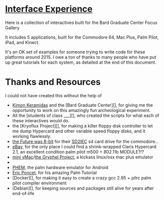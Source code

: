 # [Interface Experience][]

Here is a collection of interactives built for the Bard Graduate Center Focus Gallery


It includes 5 applications, built for the Commodore 64, Mac Plus, Palm Pilot, iPad, and Kinect.

It's an OK set of examples for someone trying to write code for these platforms around 2015. I owe a ton of thanks to many people who have put up great tutorials for each system, as detailed at the end of this document.

# Thanks and Resources

I could not have created this without the help of

  * [Kimon Keramidas][] and the [Bard Graduate Center][], for giving me the opportunity to work on this amazingly fun archeological experiment.
  * All the [students of class ___][], who created the scripts for what each of these interactives would do.
  * the [Kryoflux Project][], for making a killer floppy disk controller to let me dump Hypercard and other variable speed floppy disks, and it working flawlessly. 
  * [the Future was 8-bit][] for their [SD2IEC][] sd card drive for the commodore...
  * [eBay][], for the only place I could find a shrink-wrapped Claris Hypercard 2.1, an excellent condition palm pilot m500 + 802.11b MODULE?!?
  * [mini vMac][]/[the Gryphel Project][], a kickass linux/osx mac plus emulator
  * 
  * [PHEM][], the palm hardware emulator for Android 
  * [Eric Poncet][], for his amazing Palm Tutorial
  * [Docker][], for making it easy to create a crazy gcc 2.95 + pilrc palm pilot compiler environment
  * [Debian][], for keeping sources and packages still alive for years after end-of-life


[Kimon Keramidas]: http://kimon-keramidas.wikidot.com/
[Interface Experience]: http://www.bgc.bard.edu/gallery/gallery-at-bgc/the-interface-experience.html
[Kyroflux Project]: http://kryoflux.com/
[the Future was 8-bit]: http://www.sd2iec.co.uk/
[SD2IEC]: http://www.sd2iec.co.uk/id4.html 
[mini vMac]: http://sourceforge.net/projects/minivmac/
[the Gryphel Project]: http://www.gryphel.com/index.html
[eBay]: http://ebay.com
[Eric Poncet]: http://mobile.eric-poncet.com/palm/tutorial/
[PHEM]: http://perpendox.com/phem/

